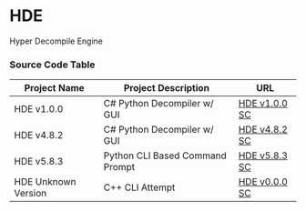 # HDE
Hyper Decompile Engine

### Source Code Table
| Project Name                      | Project Description                       | URL                                                   |
|-----------------------------------|-------------------------------------------|-------------------------------------------------------|
| HDE v1.0.0                        | C# Python Decompiler w/ GUI               | [HDE v1.0.0 SC](https://github.com/mastermind65535/HDE/blob/main/HDE%20v1.0.0%20(C%23)/HDE/Form1.cs)    |
| HDE v4.8.2                        | C# Python Decompiler w/ GUI               | [HDE v4.8.2 SC](https://github.com/mastermind65535/HDE/blob/main/HDE%20v4.8.2%20(C%23)/HDE/Form1.cs)    |
| HDE v5.8.3                        | Python CLI Based Command Prompt           | [HDE v5.8.3 SC](https://github.com/mastermind65535/HDE/blob/main/HDE%20v5.8.3%20(Python)/src/main.py)    |
| HDE Unknown Version               | C++ CLI Attempt                           | [HDE v0.0.0 SC](https://github.com/mastermind65535/HDE/blob/main/HDE%20(CMake%20Unknown%20Version)/HDE/HDE.cpp)    |
